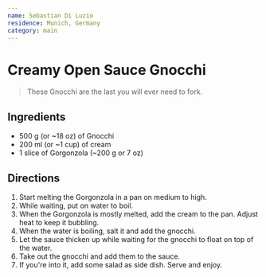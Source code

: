 ```yaml
---
name: Sebastian Di Luzio
residence: Munich, Germany
category: main
---
```


# Creamy Open Sauce Gnocchi

> These Gnocchi are the last you will ever need to fork.

## Ingredients

- 500 g (or ~18 oz) of Gnocchi
- 200 ml (or ~1 cup) of cream
- 1 slice of Gorgonzola (~200 g or 7 oz)

## Directions

1. Start melting the Gorgonzola in a pan on medium to high.
2. While waiting, put on water to boil.
3. When the Gorgonzola is mostly melted, add the cream to the pan. Adjust heat to keep it bubbling.
4. When the water is boiling, salt it and add the gnocchi.
5. Let the sauce thicken up while waiting for the gnocchi to float on top of the water.
6. Take out the gnocchi and add them to the sauce.
7. If you're into it, add some salad as side dish. Serve and enjoy.
